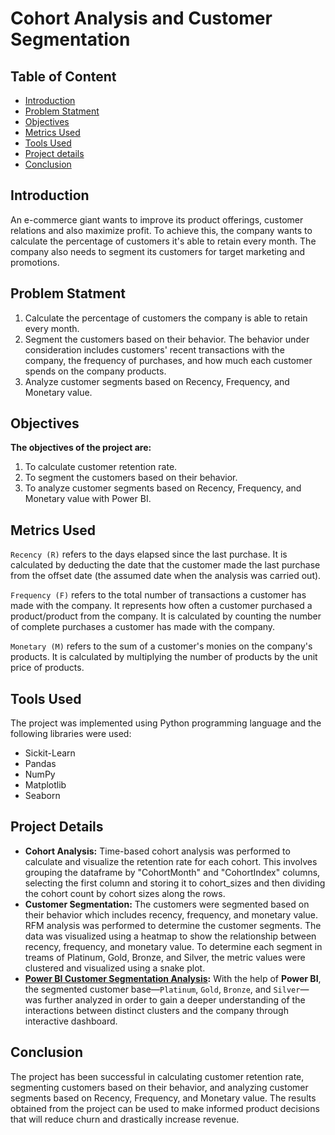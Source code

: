 <h1>Cohort Analysis and Customer Segmentation</h1>

<h2>Table of Content</h2>

<ul>
    <li><a href="#intro">Introduction</a></li>
    <li><a href="#statement">Problem Statment</a></li>
    <li><a href="#obj">Objectives</a></li>
    <li><a href="#metrics">Metrics Used</a></li>
    <li><a href="#tools">Tools Used</a></li>
    <li><a href="#details">Project details</a></li>
    <li><a href="#conclusion">Conclusion</a></li>
</ul>

<a id="intro"></a>
<h2>Introduction</h2>

An e-commerce giant wants to improve its product offerings, customer relations and also maximize profit. To achieve this, the company wants to calculate the percentage of customers it's able to retain every month. The company also needs to segment its customers for target marketing and promotions.       
  
<a id="statement"></a>
<h2>Problem Statment</h2>

1. Calculate the percentage of customers the company is able to retain every month.
2. Segment the customers based on their behavior. The behavior under consideration includes customers' recent transactions with the company, the frequency of purchases, and how much each customer spends on the company products.
3. Analyze customer segments based on Recency, Frequency, and Monetary value.

<a id="obj"></a>
<h2>Objectives</h2>

__The objectives of the project are:__

1. To calculate customer retention rate.
2. To segment the customers based on their behavior.
3. To analyze customer segments based on Recency, Frequency, and Monetary value with Power BI.

<a id="metrics"></a>
<h2>Metrics Used</h2>

`Recency (R)` refers to the days elapsed since the last purchase. It is calculated by deducting the date that the customer made the last purchase from the offset date (the assumed date when the analysis was carried out).

`Frequency (F)` refers to the total number of transactions a customer has made with the company. It represents how often a customer purchased a product/product from the company. It is calculated by counting the number of complete purchases a customer has made with the company.

`Monetary (M)` refers to the sum of a customer's monies on the company's products. It is calculated by multiplying the number of products by the unit price of products.

<a id="tools"></a>
<h2>Tools Used</h2>

The project was implemented using Python programming language and the following libraries were used:

- Sickit-Learn
- Pandas
- NumPy
- Matplotlib
- Seaborn

<a id="details"></a>
<h2>Project Details</h2>

- __Cohort Analysis:__ Time-based cohort analysis was performed to calculate and visualize the retention rate for each cohort. This involves grouping the dataframe by "CohortMonth" and "CohortIndex" columns, selecting the first column and storing it to cohort_sizes and then dividing the cohort count by cohort sizes along the rows.
- __Customer Segmentation:__ The customers were segmented based on their behavior which includes recency, frequency, and monetary value. RFM analysis was performed to determine the customer segments. The data was visualized using a heatmap to show the relationship between recency, frequency, and monetary value. To determine each segment in treams of Platinum, Gold, Bronze, and Silver, the metric values were clustered and visualized using a snake plot.
- __[Power BI Customer Segmentation Analysis](https://app.powerbi.com/view?r=eyJrIjoiODVlOTFmZjYtYzRiNi00MTk0LWFhMDktOGJiMWEzNWJkYzNhIiwidCI6ImRmODY3OWNkLWE4MGUtNDVkOC05OWFjLWM4M2VkN2ZmOTVhMCJ9):__ With the help of __Power BI__, the segmented customer base—`Platinum`, `Gold`, `Bronze`, and `Silver`—was further analyzed in order to gain a deeper understanding of the interactions between distinct clusters and the company through interactive dashboard.

<a id="conclusion"></a>
<h2>Conclusion</h2>

The project has been successful in calculating customer retention rate, segmenting customers based on their behavior, and analyzing customer segments based on Recency, Frequency, and Monetary value. The results obtained from the project can be used to make informed product decisions that will reduce churn and drastically increase revenue.
